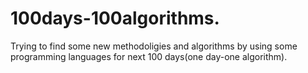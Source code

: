 # 100days-100algorithms.
Trying to find some new methodoligies and algorithms by using some programming languages for next 100 days(one day-one algorithm). 
